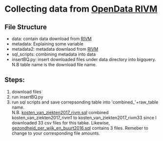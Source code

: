 # Collecting data from [OpenData RIVM](https://statline.rivm.nl/#/RIVM/nl/)

## File Structure
- data: contain data download from [RIVM](https://statline.rivm.nl/#/RIVM/nl/)
- metadata: Explaining some variable
- metadata2: metadata downlaod from [RIVM](https://statline.rivm.nl/#/RIVM/nl/)
- sql_scripts: combining metadata into data
- insertBQ.py: insert downloaded files under data directory into bigquery. N.B table name is the download file name.

## Steps:
1. download files
2. run insertBQ.py
3. run sql scripts and save correpsonding table into 'combined_'+raw_table name. \
N.B. [kosten_van_ziekten2017_rivm.sql](dataset/sql_scripts/kosten_van_ziekten2017_rivm.sql) combined kosten_van_ziekten2017_rivm1 to kosten_van_ziekten2017_rivm33 since I downloaded 33 csv files for this tabke. Likewise, [gezondheid_per_wijk_en_buurt2016.sql](dataset/sql_scripts/gezondheid_per_wijk_en_buurt2016.sql) contains 3 files. Remeber to change to your corresponding file amounts.

